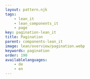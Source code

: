 ```yaml
---
layout: pattern.njk
tags: 
    - lean_it
    - lean_components_it
    - page
key: pagination-lean_it
title: Pagination
parent: components-lean_it
image: lean/overview/pagination.webp
keywords: pagination
order: 190
availablelanguages: 
    - de
    - en
---
```

